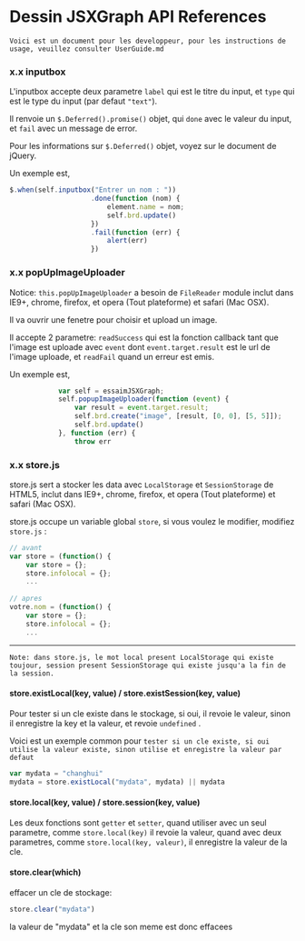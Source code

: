 # Dessin JSXGraph API References

```
Voici est un document pour les developpeur, pour les instructions de usage, veuillez consulter UserGuide.md
```

### x.x inputbox

L'inputbox accepte deux parametre `label` qui est le titre du input, et `type` qui est le type du input (par defaut `"text"`).

Il renvoie un `$.Deferred().promise()` objet, qui `done` avec le valeur du input, et `fail` avec un message de error.

Pour les informations sur `$.Deferred()` objet, voyez sur le document de jQuery.

Un exemple est,

```javascript
$.when(self.inputbox("Entrer un nom : "))
					.done(function (nom) {
						element.name = nom;
						self.brd.update()
					})
					.fail(function (err) {
						alert(err)
					})
```



### x.x popUpImageUploader

Notice: `this.popUpImageUploader`  a besoin de `FileReader` module inclut dans IE9+, chrome, firefox, et opera (Tout plateforme) et safari (Mac OSX).

Il va ouvrir une fenetre pour choisir et upload un image.

Il accepte 2 parametre: `readSuccess` qui est la fonction callback tant que l'image est uploade avec `event` dont `event.target.result` est le url de l'image uploade, et `readFail` quand un erreur est emis.

Un exemple est,

```javascript
            var self = essaimJSXGraph;
            self.popupImageUploader(function (event) {
                var result = event.target.result;
                self.brd.create("image", [result, [0, 0], [5, 5]]);
                self.brd.update()
            }, function (err) {
  				throw err
```



### x.x store.js

store.js sert a stocker les data avec `LocalStorage` et `SessionStorage` de HTML5, inclut dans IE9+, chrome, firefox, et opera (Tout plateforme) et safari (Mac OSX).

store.js occupe un variable global `store`, si vous voulez le modifier, modifiez `store.js` :

```javascript
// avant
var store = (function() {
    var store = {};
    store.infolocal = {};
    ...
    
// apres
votre.nom = (function() {
    var store = {};
    store.infolocal = {};
    ...
```

----

```
Note: dans store.js, le mot local present LocalStorage qui existe toujour, session present SessionStorage qui existe jusqu'a la fin de la session.
```

#### store.existLocal(key, value) / store.existSession(key, value)

Pour tester si un cle existe dans le stockage, si oui, il revoie le valeur, sinon il enregistre la key et la valeur, et revoie `undefined` .

Voici est un exemple common pour `tester si un cle existe, si oui utilise la valeur existe, sinon utilise et enregistre la valeur par defaut`

```javascript
var mydata = "changhui"
mydata = store.existLocal("mydata", mydata) || mydata
```

#### store.local(key, value) / store.session(key, value)

Les deux fonctions sont `getter` et `setter`, quand utiliser avec un seul parametre, comme `store.local(key)` il revoie la valeur, quand avec deux parametres, comme `store.local(key, valeur)`, il enregistre la valeur de la cle.

#### store.clear(which)

effacer un cle de stockage:

```javascript
store.clear("mydata")
```

la valeur de "mydata" et la cle son meme est donc effacees